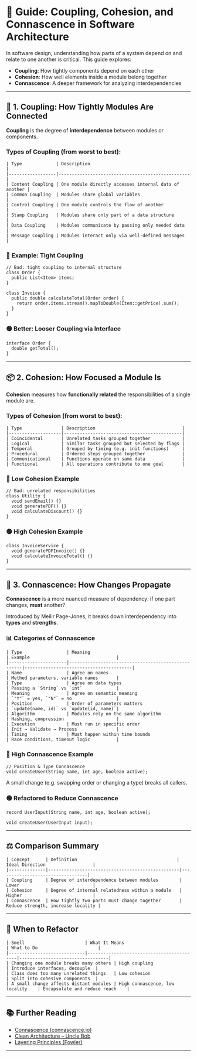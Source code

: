 # 🧠 Guide: Coupling, Cohesion, and Connascence in Software Architecture

In software design, understanding how parts of a system depend on and relate to one another is critical. This guide explores:

- **Coupling**: How tightly components depend on each other
- **Cohesion**: How well elements inside a module belong together
- **Connascence**: A deeper framework for analyzing interdependencies

---

## 🔗 1. Coupling: How Tightly Modules Are Connected

**Coupling** is the degree of **interdependence** between modules or components.

### Types of Coupling (from worst to best):
```
| Type             | Description                                      |
|------------------|--------------------------------------------------|
| Content Coupling | One module directly accesses internal data of another |
| Common Coupling  | Modules share global variables                   |
| Control Coupling | One module controls the flow of another          |
| Stamp Coupling   | Modules share only part of a data structure      |
| Data Coupling    | Modules communicate by passing only needed data  |
| Message Coupling | Modules interact only via well-defined messages  |
```
### 🔴 Example: Tight Coupling

```
// Bad: tight coupling to internal structure
class Order {
  public List<Item> items;
}

class Invoice {
  public double calculateTotal(Order order) {
    return order.items.stream().mapToDouble(Item::getPrice).sum();
  }
}
```

### 🟢 Better: Looser Coupling via Interface

```
interface Order {
  double getTotal();
}
```

---

## 📦 2. Cohesion: How Focused a Module Is

**Cohesion** measures how **functionally related** the responsibilities of a single module are.

### Types of Cohesion (from worst to best):
```
| Type               | Description                                 |
|--------------------|---------------------------------------------|
| Coincidental       | Unrelated tasks grouped together            |
| Logical            | Similar tasks grouped but selected by flags |
| Temporal           | Grouped by timing (e.g. init functions)     |
| Procedural         | Ordered steps grouped together              |
| Communicational    | Functions operate on same data              |
| Functional         | All operations contribute to one goal       |
```
### 🔴 Low Cohesion Example

```
// Bad: unrelated responsibilities
class Utility {
  void sendEmail() {}
  void generatePDF() {}
  void calculateDiscount() {}
}
```

### 🟢 High Cohesion Example

```
class InvoiceService {
  void generatePDFInvoice() {}
  void calculateInvoiceTotal() {}
}
```

---

## 🔁 3. Connascence: How Changes Propagate

**Connascence** is a more nuanced measure of dependency: if one part changes, **must** another?

Introduced by Meilir Page-Jones, it breaks down interdependency into **types** and **strengths**.

### 📊 Categories of Connascence
```
| Type                 | Meaning                                            | Example                                 |
|----------------------|----------------------------------------------------|-----------------------------------------|
| Name                 | Agree on names                                     | Method parameters, variable names       |
| Type                 | Agree on data types                                | Passing a `String` vs `int`             |
| Meaning              | Agree on semantic meaning                          | `"Y"` = yes, `"N"` = no                 |
| Position             | Order of parameters matters                        | `update(name, id)` vs `update(id, name)`|
| Algorithm            | Modules rely on the same algorithm                 | Hashing, compression                    |
| Execution            | Must run in specific order                         | Init → Validate → Process               |
| Timing               | Must happen within time bounds                     | Race conditions, timeout logic          |
```
### 🔴 High Connascence Example

```
// Position & Type Connascence
void createUser(String name, int age, boolean active);
```

A small change (e.g. swapping order or changing a type) breaks all callers.

### 🟢 Refactored to Reduce Connascence

```
record UserInput(String name, int age, boolean active);

void createUser(UserInput input);
```

---

## ⚖️ Comparison Summary
```
| Concept      | Definition                                      | Ideal Direction                  |
|--------------|--------------------------------------------------|----------------------------------|
| Coupling     | Degree of interdependence between modules        | Lower                            |
| Cohesion     | Degree of internal relatedness within a module   | Higher                           |
| Connascence  | How tightly two parts must change together       | Reduce strength, increase locality |
```
---

## 🧪 When to Refactor
```
| Smell                       | What It Means                            | What to Do                       |
|-----------------------------|-------------------------------------------|----------------------------------|
| Changing one module breaks many others | High coupling                     | Introduce interfaces, decouple  |
| Class does too many unrelated things   | Low cohesion                      | Split into cohesive components  |
| A small change affects distant modules | High connascence, low locality    | Encapsulate and reduce reach    |
```
---

## 📚 Further Reading

- [Connascence (connascence.io)](https://connascence.io/)
- [Clean Architecture – Uncle Bob](https://8thlight.com/blog/uncle-bob/2012/08/13/the-clean-architecture.html)
- [Layering Principles (Fowler)](https://martinfowler.com/bliki/LayeringPrinciples.html)

---
